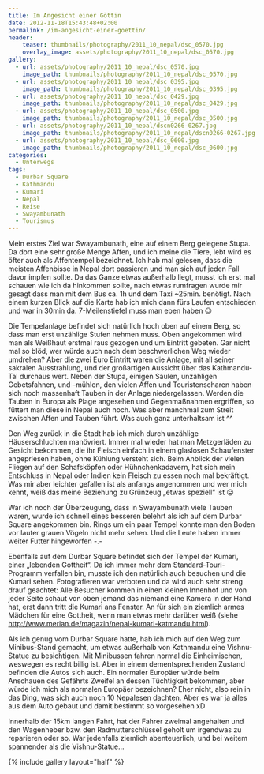 ```yaml
---
title: Im Angesicht einer Göttin
date: 2012-11-18T15:43:48+02:00
permalink: /im-angesicht-einer-goettin/
header:
    teaser: thumbnails/photography/2011_10_nepal/dsc_0570.jpg
    overlay_image: assets/photography/2011_10_nepal/dsc_0570.jpg
gallery:
  - url: assets/photography/2011_10_nepal/dsc_0570.jpg
    image_path: thumbnails/photography/2011_10_nepal/dsc_0570.jpg
  - url: assets/photography/2011_10_nepal/dsc_0395.jpg
    image_path: thumbnails/photography/2011_10_nepal/dsc_0395.jpg
  - url: assets/photography/2011_10_nepal/dsc_0429.jpg
    image_path: thumbnails/photography/2011_10_nepal/dsc_0429.jpg
  - url: assets/photography/2011_10_nepal/dsc_0500.jpg
    image_path: thumbnails/photography/2011_10_nepal/dsc_0500.jpg
  - url: assets/photography/2011_10_nepal/dscn0266-0267.jpg
    image_path: thumbnails/photography/2011_10_nepal/dscn0266-0267.jpg
  - url: assets/photography/2011_10_nepal/dsc_0600.jpg
    image_path: thumbnails/photography/2011_10_nepal/dsc_0600.jpg
categories:
  - Unterwegs
tags:
  - Durbar Square
  - Kathmandu
  - Kumari
  - Nepal
  - Reise
  - Swayambunath
  - Tourismus
---
```


Mein erstes Ziel war Swayambunath, eine auf einem Berg gelegene Stupa. Da dort eine sehr große Menge Affen, 
und ich meine die Tiere, lebt wird es öfter auch als Affentempel bezeichnet. 
Ich hab mal gelesen, dass die meisten Affenbisse in Nepal dort passieren und man sich auf jeden Fall davor impfen sollte. 
Da das Ganze etwas außerhalb liegt, musst ich erst mal schauen wie ich da hinkommen sollte, 
nach etwas rumfragen wurde mir gesagt dass man mit dem Bus ca. 1h und dem Taxi ~25min. benötigt. 
Nach einem kurzen Blick auf die Karte hab ich mich dann fürs Laufen entschieden und war in 30min da. 
7-Meilenstiefel muss man eben haben 😉  

Die Tempelanlage befindet sich natürlich hoch oben auf einem Berg, so dass man erst unzählige Stufen nehmen muss. 
Oben angekommen wird man als Weißhaut erstmal raus gezogen und um Eintritt gebeten. 
Gar nicht mal so blöd, wer würde auch nach dem beschwerlichen Weg wieder umdrehen? 
Aber die zwei Euro Eintritt waren die Anlage, mit all seiner sakralen Ausstrahlung, 
und der großartigen Aussicht über das Kathmandu-Tal durchaus wert. Neben der Stupa, einigen Säulen, 
unzähligen Gebetsfahnen, und –mühlen, den vielen Affen und Touristenscharen haben sich noch massenhaft Tauben in der Anlage niedergelassen. 
Werden die Tauben in Europa als Plage angesehen und Gegenmaßnahmen ergriffen, so füttert man diese in Nepal auch noch. 
Was aber manchmal zum Streit zwischen Affen und Tauben führt. Was auch ganz unterhaltsam ist ^^

Den Weg zurück in die Stadt hab ich mich durch unzählige Häuserschluchten manövriert. 
Immer mal wieder hat man Metzgerläden zu Gesicht bekommen, die ihr Fleisch einfach in einem glaslosen Schaufenster angepriesen haben, 
ohne Kühlung versteht sich. Beim Anblick der vielen Fliegen auf den Schafsköpfen oder Hühnchenkadavern, 
hat sich mein Entschluss in Nepal oder Indien kein Fleisch zu essen noch mal bekräftigt. 
Was mir aber leichter gefallen ist als anfangs angenommen und wer mich kennt, 
weiß das meine Beziehung zu Grünzeug „etwas speziell“ ist 😛

War ich noch der Überzeugung, dass in Swayambunath viele Tauben waren, 
wurde ich schnell eines besseren belehrt als ich auf dem Durbar Square angekommen bin. 
Rings um ein paar Tempel konnte man den Boden vor lauter grauen Vögeln nicht mehr sehen. 
Und die Leute haben immer weiter Futter hingeworfen -.-

Ebenfalls auf dem Durbar Square befindet sich der Tempel der Kumari, einer „lebenden Gottheit“. 
Da ich immer mehr dem Standard-Touri-Programm verfallen bin, musste ich den natürlich auch besuchen und die Kumari sehen. 
Fotografieren war verboten und da wird auch sehr streng drauf geachtet: 
Alle Besucher kommen in einen kleinen Innenhof und von jeder Seite schaut von oben jemand das niemand eine Kamera in der Hand hat, 
erst dann tritt die Kumari ans Fenster. An für sich ein ziemlich armes Mädchen für eine Gottheit, 
wenn man etwas mehr darüber weiß (siehe <http://www.merian.de/magazin/nepal-kumari-katmandu.html>).

Als ich genug vom Durbar Square hatte, hab ich mich auf den Weg zum Minibus-Stand gemacht, 
um etwas außerhalb von Kathmandu eine Vishnu-Statue zu besichtigen. 
Mit Minibussen fahren normal die Einheimischen, weswegen es recht billig ist. 
Aber in einem dementsprechenden Zustand befinden die Autos sich auch. 
Ein normaler Europäer würde beim Anschauen des Gefährts Zweifel an dessen Tüchtigkeit bekommen, 
aber würde ich mich als normalen Europäer bezeichnen? Eher nicht, also rein in das Ding, was sich auch noch 10 Nepalesen dachten. 
Aber es war ja alles aus dem Auto gebaut und damit bestimmt so vorgesehen xD

Innerhalb der 15km langen Fahrt, hat der Fahrer zweimal angehalten und den Wagenheber bzw. den Radmutterschlüssel geholt 
um irgendwas zu reparieren oder so. War jedenfalls ziemlich abenteuerlich, und bei weitem spannender als die Vishnu-Statue…

{% include gallery layout="half" %}